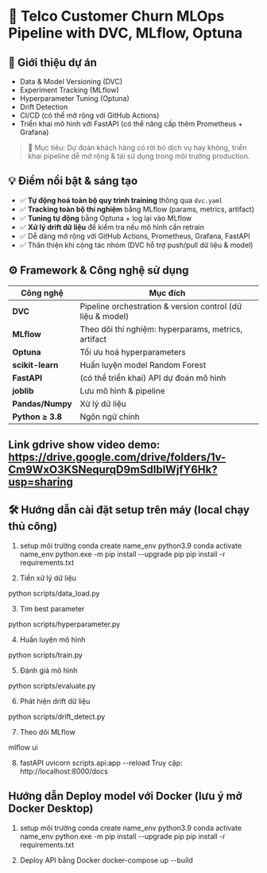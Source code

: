 # 🧠 Telco Customer Churn MLOps Pipeline with DVC, MLflow, Optuna

## 🚀 Giới thiệu dự án
- Data & Model Versioning (DVC)
- Experiment Tracking (MLflow)
- Hyperparameter Tuning (Optuna)
- Drift Detection
- CI/CD (có thể mở rộng với GitHub Actions)
- Triển khai mô hình với FastAPI (có thể nâng cấp thêm Prometheus + Grafana)
> 🎯 Mục tiêu: Dự đoán khách hàng có rời bỏ dịch vụ hay không, triển khai pipeline dễ mở rộng & tái sử dụng trong môi trường production.

## 💡 Điểm nổi bật & sáng tạo

- ✅ **Tự động hoá toàn bộ quy trình training** thông qua `dvc.yaml`
- ✅ **Tracking toàn bộ thí nghiệm** bằng MLflow (params, metrics, artifact)
- ✅ **Tuning tự động** bằng Optuna + log lại vào MLflow
- ✅ **Xử lý drift dữ liệu** để kiểm tra nếu mô hình cần retrain
- ✅ Dễ dàng mở rộng với GitHub Actions, Prometheus, Grafana, FastAPI
- ✅ Thân thiện khi cộng tác nhóm (DVC hỗ trợ push/pull dữ liệu & model)

## ⚙️ Framework & Công nghệ sử dụng

| Công nghệ     | Mục đích |
|---------------|---------|
| **DVC**       | Pipeline orchestration & version control (dữ liệu & model) |
| **MLflow**    | Theo dõi thí nghiệm: hyperparams, metrics, artifact |
| **Optuna**    | Tối ưu hoá hyperparameters |
| **scikit-learn** | Huấn luyện model Random Forest |
| **FastAPI**   | (có thể triển khai) API dự đoán mô hình |
| **joblib**    | Lưu mô hình & pipeline |
| **Pandas/Numpy** | Xử lý dữ liệu |
| **Python ≥ 3.8** | Ngôn ngữ chính |

## Link gdrive show video demo: https://drive.google.com/drive/folders/1v-Cm9WxO3KSNequrqD9mSdlblWjfY6Hk?usp=sharing

## 🛠️ Hướng dẫn cài đặt setup trên máy (local chạy thủ công)

1. setup môi trường
conda create name_env python3.9
conda activate name_env
python.exe -m pip install --upgrade pip
pip install -r requirements.txt

2. Tiền xử lý dữ liệu

python scripts/data_load.py

3. Tim best parameter

python scripts/hyperparameter.py

4. Huấn luyện mô hình

python scripts/train.py

5. Đánh giá mô hình

python scripts/evaluate.py

6. Phát hiện drift dữ liệu

python scripts/drift_detect.py

7. Theo dõi MLflow

mlflow ui

8. fastAPI
uvicorn scripts.api:app --reload
Truy cập: http://localhost:8000/docs

## Hướng dẫn Deploy model với Docker (lưu ý mở Docker Desktop)

1. setup môi trường
conda create name_env python3.9
conda activate name_env
python.exe -m pip install --upgrade pip
pip install -r requirements.txt


2. Deploy API bằng Docker
docker-compose up --build



